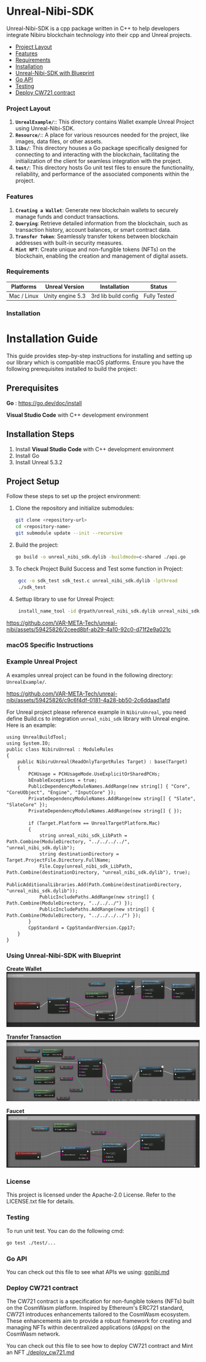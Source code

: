 # Unreal-Nibi-SDK

Unreal-Nibi-SDK is a cpp package written in C++ to help developers integrate Nibiru blockchain technology into their cpp and Unreal projects.

- [Project Layout](#project-layout)
- [Features](#features)
- [Requirements](#requirements)
- [Installation](#installation)
- [Unreal-Nibi-SDK with Blueprint](#using-unreal-nibi-sdk-with-blueprint)
- [Go API](#go-api)
- [Testing](#testing)
- [Deploy CW721 contract](#testing)

### Project Layout

1. **`UnrealExample/`**:: This directory contains Wallet example Unreal Project using Unreal-Nibi-SDK.
2. **`Resource/`**:: A place for various resources needed for the project, like images, data files, or other assets.
3. **`libs/`**: This directory houses a Go package specifically designed for connecting to and interacting with the blockchain, facilitating the initialization of the client for seamless integration with the project.
4. **`test/`**: This directory hosts Go unit test files to ensure the functionality, reliability, and performance of the associated components within the project.

### Features

1. **`Creating a Wallet`**: Generate new blockchain wallets to securely manage funds and conduct transactions.
2. **`Querying`**: Retrieve detailed information from the blockchain, such as transaction history, account balances, or smart contract data.
3. **`Transfer Token`**: Seamlessly transfer tokens between blockchain addresses with built-in security measures.
4. **`Mint NFT`**: Create unique and non-fungible tokens (NFTs) on the blockchain, enabling the creation and management of digital assets.

### Requirements

| Platforms   | Unreal Version   | Installation         | Status       |
| ----------- | ---------------- | -------------------- | ------------ |
| Mac / Linux | Unity engine 5.3 | 3rd lib build config | Fully Tested |

### Installation

# Installation Guide

This guide provides step-by-step instructions for installing and setting up our library which is compatible macOS platforms. Ensure you have the following prerequisites installed to build the project:

## Prerequisites

**Go** : https://go.dev/doc/install

**Visual Studio Code** with C++ development environment

## Installation Steps

1. Install **Visual Studio Code** with C++ development environment
2. Install Go
3. Install Unreal 5.3.2

## Project Setup

Follow these steps to set up the project environment:

1. Clone the repository and initialize submodules:
   ```sh
   git clone <repository-url>
   cd <repository-name>
   git submodule update --init --recursive
   ```
2. Build the project:
   ```sh
   go build -o unreal_nibi_sdk.dylib -buildmode=c-shared ./api.go
   ```
3. To check Project Build Success and Test some function in Project:
   ```sh
    gcc -o sdk_test sdk_test.c unreal_nibi_sdk.dylib -lpthread
    ./sdk_test
   ```
4. Settup library to use for Unreal Project:
   ```sh
    install_name_tool -id @rpath/unreal_nibi_sdk.dylib unreal_nibi_sdk.dylib
   ```

https://github.com/VAR-META-Tech/unreal-nibi/assets/59425826/2ceed8bf-ab29-4a10-92c0-d71f2e9a021c

### macOS Specific Instructions

### Example Unreal Project

A examples unreal project can be found in the following directory:  
`UnrealExample/`.

https://github.com/VAR-META-Tech/unreal-nibi/assets/59425826/c9c6f4df-0181-4a28-bb50-2c6ddaad1afd

For Unreal project please reference example in `NibiruUnreal`, you need define Build.cs to integration `unreal_nibi_sdk` library with Unreal engine.
Here is an example:

```cshape
using UnrealBuildTool;
using System.IO;
public class NibiruUnreal : ModuleRules
{
	public NibiruUnreal(ReadOnlyTargetRules Target) : base(Target)
	{
		PCHUsage = PCHUsageMode.UseExplicitOrSharedPCHs;
		bEnableExceptions = true;
		PublicDependencyModuleNames.AddRange(new string[] { "Core", "CoreUObject", "Engine", "InputCore" });
		PrivateDependencyModuleNames.AddRange(new string[] { "Slate", "SlateCore" });
		PrivateDependencyModuleNames.AddRange(new string[] { });

		if (Target.Platform == UnrealTargetPlatform.Mac)
		{
			string unreal_nibi_sdk_LibPath = Path.Combine(ModuleDirectory, "../../../../", "unreal_nibi_sdk.dylib");
			string destinationDirectory = Target.ProjectFile.Directory.FullName;
			File.Copy(unreal_nibi_sdk_LibPath, Path.Combine(destinationDirectory, "unreal_nibi_sdk.dylib"), true);
			PublicAdditionalLibraries.Add(Path.Combine(destinationDirectory, "unreal_nibi_sdk.dylib"));
			PublicIncludePaths.AddRange(new string[] { Path.Combine(ModuleDirectory, "../../../") });
			PublicIncludePaths.AddRange(new string[] { Path.Combine(ModuleDirectory, "../../../../") });
		}
		CppStandard = CppStandardVersion.Cpp17;
	}
}

```

### Using Unreal-Nibi-SDK with Blueprint

**Create Wallet**
![](./Resource/CreateWallet.png)

**Transfer Transaction**
![](./Resource/TransferTransaction.png)

**Faucet**
![](./Resource/Faucet.png)

### License

This project is licensed under the Apache-2.0 License. Refer to the LICENSE.txt file for details.

### Testing

To run unit test. You can do the following cmd:

```sh
go test ./test/...
```

### Go API

You can check out this file to see what APIs we using: [gonibi.md](./gonibi.md)

### Deploy CW721 contract

The CW721 contract is a specification for non-fungible tokens (NFTs) built on the CosmWasm platform. Inspired by Ethereum's ERC721 standard, CW721 introduces enhancements tailored to the CosmWasm ecosystem. These enhancements aim to provide a robust framework for creating and managing NFTs within decentralized applications (dApps) on the CosmWasm network.

You can check out this file to see how to deploy CW721 contract and Mint an NFT [./deploy_cw721.md](./deploy_cw721.md)
